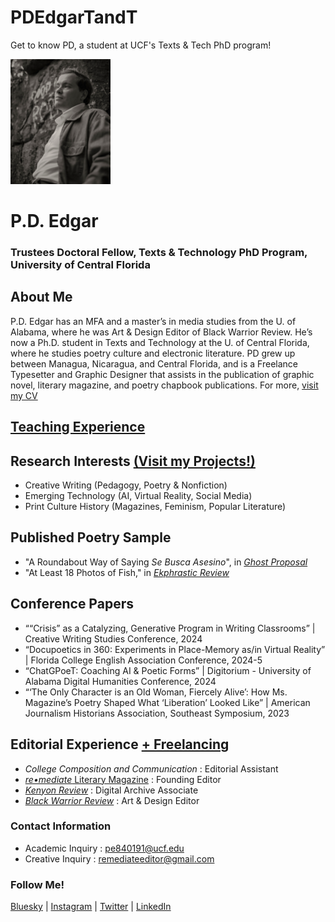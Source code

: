 # PDEdgarTandT
Get to know PD, a student at UCF's Texts &amp; Tech PhD program! 

<img src="assets/PDEdgarHeadshot24.png" height="200">

# P.D. Edgar
### Trustees Doctoral Fellow, Texts & Technology PhD Program, University of Central Florida

## About Me
P.D. Edgar has an MFA and a master’s in media studies from the U. of Alabama, where he was Art & Design Editor of Black Warrior Review. He’s now a Ph.D. student in Texts and Technology at the U. of Central Florida, where he studies poetry culture and electronic literature. PD grew up between Managua, Nicaragua, and Central Florida, and is a Freelance Typesetter and Graphic Designer that assists in the publication of graphic novel, literary magazine, and poetry chapbook publications. For more, [visit my CV](pages/My-CV.md)

## [Teaching Experience](teaching/index.md)

## Research Interests [(Visit my Projects!)](projects/index.md)
- Creative Writing (Pedagogy, Poetry & Nonfiction)
- Emerging Technology (AI, Virtual Reality, Social Media)		
- Print Culture History (Magazines, Feminism, Popular Literature)

## Published Poetry Sample
- "A Roundabout Way of Saying *Se Busca Asesino*", in [*Ghost Proposal*](https://ghostproposal.com/PD-Edgar)
- "At Least 18 Photos of Fish," in [*Ekphrastic Review*](https://www.ekphrastic.net/the-ekphrastic-review/at-least-18-photos-of-fish-by-p-d-edgar)

## Conference Papers
- ““Crisis” as a Catalyzing, Generative Program in Writing Classrooms” | Creative Writing Studies Conference, 2024
- “Docupoetics in 360: Experiments in Place-Memory as/in Virtual Reality” | Florida College English Association Conference, 2024-5
- “ChatGPoeT: Coaching AI & Poetic Forms” | Digitorium - University of Alabama Digital Humanities Conference, 2024
- “‘The Only Character is an Old Woman, Fiercely Alive’: How Ms. Magazine’s Poetry Shaped What ‘Liberation’ Looked Like” | American Journalism Historians Association, Southeast Symposium, 2023

## Editorial Experience [+ Freelancing](freelance/index.md)
- *College Composition and Communication* : Editorial Assistant
- [*re•mediate* Literary Magazine](https://remediatelitmag.xyz) : Founding Editor
- [*Kenyon Review*](https://kenyonreview.org) : Digital Archive Associate
- [*Black Warrior Review*](https://bwr.ua.edu) : Art & Design Editor

### Contact Information
- Academic Inquiry : pe840191@ucf.edu
- Creative Inquiry : remediateeditor@gmail.com

### Follow Me!

[Bluesky](https://bsky.app/profile/pdedgar30.bsky.social) | [Instagram](https://www.instagram.com/pdedgar30/) | [Twitter](https://x.com/PDEdgar30) | [LinkedIn](https://www.linkedin.com/in/p-d-edgar/)
